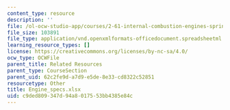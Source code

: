 ```yaml
---
content_type: resource
description: ''
file: /ol-ocw-studio-app/courses/2-61-internal-combustion-engines-spring-2017/c9ded809347d94a8017553bb4385e84c_Engine_specs.xlsx
file_size: 103891
file_type: application/vnd.openxmlformats-officedocument.spreadsheetml.sheet
learning_resource_types: []
license: https://creativecommons.org/licenses/by-nc-sa/4.0/
ocw_type: OCWFile
parent_title: Related Resources
parent_type: CourseSection
parent_uid: 62c2fe9d-a7d9-e5de-8e33-cd8322c52851
resourcetype: Other
title: Engine_specs.xlsx
uid: c9ded809-347d-94a8-0175-53bb4385e84c
---
```


